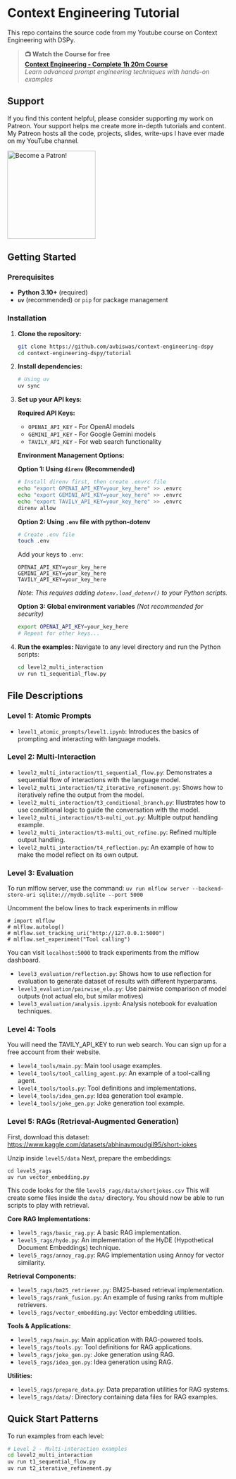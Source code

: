 # Context Engineering Tutorial

This repo contains the source code from my Youtube course on Context Engineering with DSPy.

> **📺 Watch the Course for free**  
> **[Context Engineering - Complete 1h 20m Course](https://youtu.be/5Bym0ffALaU?si=gOLDiT-IVE7CxRwX)**  
> *Learn advanced prompt engineering techniques with hands-on examples*

## Support

If you find this content helpful, please consider supporting my work on Patreon. Your support helps me create more in-depth tutorials and content. My Patreon hosts all the code, projects, slides, write-ups I have ever made on my YouTube channel. 

[<img src="https://c5.patreon.com/external/logo/become_a_patron_button.png" alt="Become a Patron!" width="200">](https://www.patreon.com/NeuralBreakdownwithAVB)

## Getting Started

### Prerequisites

-   **Python 3.10+** (required)
-   **`uv`** (recommended) or `pip` for package management

### Installation

1.  **Clone the repository:**
    ```bash
    git clone https://github.com/avbiswas/context-engineering-dspy
    cd context-engineering-dspy/tutorial
    ```

2.  **Install dependencies:**
    ```bash
    # Using uv
    uv sync
    ```

3.  **Set up your API keys:**
    
    **Required API Keys:**
    - `OPENAI_API_KEY` - For OpenAI models
    - `GEMINI_API_KEY` - For Google Gemini models  
    - `TAVILY_API_KEY` - For web search functionality
    
    **Environment Management Options:**
    
    **Option 1: Using `direnv` (Recommended)**
    ```bash
    # Install direnv first, then create .envrc file
    echo "export OPENAI_API_KEY=your_key_here" >> .envrc
    echo "export GEMINI_API_KEY=your_key_here" >> .envrc
    echo "export TAVILY_API_KEY=your_key_here" >> .envrc
    direnv allow
    ```
    
    **Option 2: Using `.env` file with python-dotenv**
    ```bash
    # Create .env file
    touch .env
    ```
    Add your keys to `.env`:
    ```env
    OPENAI_API_KEY=your_key_here
    GEMINI_API_KEY=your_key_here
    TAVILY_API_KEY=your_key_here
    ```
    *Note: This requires adding `dotenv.load_dotenv()` to your Python scripts.*
    
    **Option 3: Global environment variables** *(Not recommended for security)*
    ```bash
    export OPENAI_API_KEY=your_key_here
    # Repeat for other keys...
    ```

4.  **Run the examples:**
    Navigate to any level directory and run the Python scripts:
    ```bash
    cd level2_multi_interaction
    uv run t1_sequential_flow.py
    ```

## File Descriptions

### Level 1: Atomic Prompts

-   `level1_atomic_prompts/level1.ipynb`: Introduces the basics of prompting and interacting with language models.

### Level 2: Multi-Interaction

-   `level2_multi_interaction/t1_sequential_flow.py`: Demonstrates a sequential flow of interactions with the language model.
-   `level2_multi_interaction/t2_iterative_refinement.py`: Shows how to iteratively refine the output from the model.
-   `level2_multi_interaction/t3_conditional_branch.py`: Illustrates how to use conditional logic to guide the conversation with the model.
-   `level2_multi_interaction/t3-multi_out.py`: Multiple output handling example.
-   `level2_multi_interaction/t3-multi_out_refine.py`: Refined multiple output handling.
-   `level2_multi_interaction/t4_reflection.py`: An example of how to make the model reflect on its own output.

### Level 3: Evaluation

To run mlflow server, use the command:
`uv run mlflow server --backend-store-uri sqlite:///mydb.sqlite --port 5000`

Uncomment the below lines to track experiments in mlflow

```
# import mlflow
# mlflow.autolog()
# mlflow.set_tracking_uri("http://127.0.0.1:5000")
# mlflow.set_experiment("Tool calling")
```
You can visit `localhost:5000` to track experiments from the mlflow dashboard.

-   `level3_evaluation/reflection.py`: Shows how to use reflection for evaluation to generate dataset of results with different hyperparams.
-   `level3_evaluation/pairwise_elo.py`: Use pairwise comparison of model outputs (not actual elo, but similar motives)
-   `level3_evaluation/analysis.ipynb`: Analysis notebook for evaluation techniques.

### Level 4: Tools

You will need the TAVILY_API_KEY to run web search. You can sign up for a free account from their website.

-   `level4_tools/main.py`: Main tool usage examples.
-   `level4_tools/tool_calling_agent.py`: An example of a tool-calling agent.
-   `level4_tools/tools.py`: Tool definitions and implementations.
-   `level4_tools/idea_gen.py`: Idea generation tool example.
-   `level4_tools/joke_gen.py`: Joke generation tool example.

### Level 5: RAGs (Retrieval-Augmented Generation)

First, download this dataset:
https://www.kaggle.com/datasets/abhinavmoudgil95/short-jokes

Unzip inside `level5/data`
Next, prepare the embeddings:
```
cd level5_rags
uv run vector_embedding.py
```

This code looks for the file `level5_rags/data/shortjokes.csv`
This will create some files inside the `data/` directory. You should now be able to run scripts to play with retrieval.

**Core RAG Implementations:**
-   `level5_rags/basic_rag.py`: A basic RAG implementation.
-   `level5_rags/hyde.py`: An implementation of the HyDE (Hypothetical Document Embeddings) technique.
-   `level5_rags/annoy_rag.py`: RAG implementation using Annoy for vector similarity.

**Retrieval Components:**
-   `level5_rags/bm25_retriever.py`: BM25-based retrieval implementation.
-   `level5_rags/rank_fusion.py`: An example of fusing ranks from multiple retrievers.
-   `level5_rags/vector_embedding.py`: Vector embedding utilities.

**Tools & Applications:**
-   `level5_rags/main.py`: Main application with RAG-powered tools.
-   `level5_rags/tools.py`: Tool definitions for RAG applications.
-   `level5_rags/joke_gen.py`: Joke generation using RAG.
-   `level5_rags/idea_gen.py`: Idea generation using RAG.

**Utilities:**
-   `level5_rags/prepare_data.py`: Data preparation utilities for RAG systems.
-   `level5_rags/data/`: Directory containing data files for RAG examples.


## Quick Start Patterns

To run examples from each level:

```bash
# Level 2 - Multi-interaction examples
cd level2_multi_interaction
uv run t1_sequential_flow.py
uv run t2_iterative_refinement.py
```
